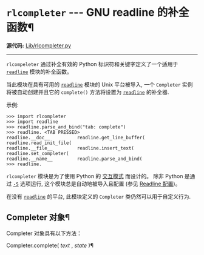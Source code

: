 # `rlcompleter` \--- GNU readline 的补全函数¶

**源代码:** [Lib/rlcompleter.py](https://github.com/python/cpython/tree/3.12/Lib/rlcompleter.py)

* * *

`rlcompeleter` 通过补全有效的 Python 标识符和关键字定义了一个适用于 [`readline`](readline.md#module-readline "readline: GNU readline support for Python. \(Unix\)") 模块的补全函数。

当此模块在具有可用的 [`readline`](readline.md#module-readline "readline: GNU readline support for Python. \(Unix\)") 模块的 Unix 平台被导入, 一个 `Completer` 实例将被自动创建并且它的 `complete()` 方法将设置为 [`readline`](readline.md#module-readline "readline: GNU readline support for Python. \(Unix\)") 的补全器.

示例:

    
    
~~~shell
>>> import rlcompleter
>>> import readline
>>> readline.parse_and_bind("tab: complete")
>>> readline. <TAB PRESSED>
readline.__doc__          readline.get_line_buffer(  readline.read_init_file(
readline.__file__         readline.insert_text(      readline.set_completer(
readline.__name__         readline.parse_and_bind(
>>> readline.
~~~

`rlcompleter` 模块是为了使用 Python 的 [交互模式](2.%20Python%20解释器.md#tut-interactive) 而设计的。 除非 Python 是通过 [`-S`](1.%20命令行与环境.md#cmdoption-S) 选项运行, 这个模块总是自动地被导入且配置 (参见 [Readline 配置](site.md#rlcompleter-config))。

在没有 [`readline`](readline.md#module-readline "readline: GNU readline support for Python. \(Unix\)") 的平台, 此模块定义的 `Completer` 类仍然可以用于自定义行为.

## Completer 对象¶

Completer 对象具有以下方法：

Completer.complete( _text_ , _state_ )¶

    

~~~
